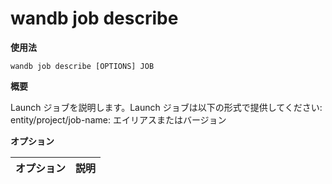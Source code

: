 
# wandb job describe

**使用法**

`wandb job describe [OPTIONS] JOB`

**概要**

Launch ジョブを説明します。Launch ジョブは以下の形式で提供してください:
entity/project/job-name: エイリアスまたはバージョン

**オプション**

| **オプション** | **説明** |
| :--- | :--- |